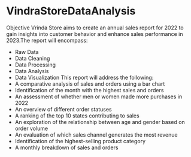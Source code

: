 # VindraStoreDataAnalysis
Objective
Vrinda Store aims to create an annual sales report for 2022 to gain insights into customer behavior and enhance sales performance in 2023.The report will encompass:
- Raw Data
- Data Cleaning
- Data Processing
- Data Analysis
- Data Visualization
This report will address the following:
- A comparative analysis of sales and orders using a bar chart
- Identification of the month with the highest sales and orders
- An assessment of whether men or women made more purchases in 2022
- An overview of different order statuses
- A ranking of the top 10 states contributing to sales
- An exploration of the relationship between age and gender based on order volume
- An evaluation of which sales channel generates the most revenue
- Identification of the highest-selling product category
- A monthly breakdown of sales and orders
